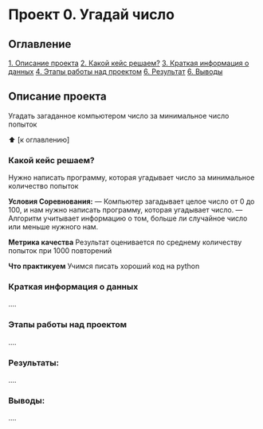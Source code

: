 # Проект 0. Угадай число

## Оглавление
[1. Описание проекта](https://github.com/AlKirV/SkillFactory_DS/tree/main/project_zero/README.md#Описание-проекта)
[2. Какой кейс решаем?](https://github.com/AlKirV/SkillFactory_DS/tree/main/project_zero/README.md)
[3. Краткая информация о данных](https://github.com/AlKirV/SkillFactory_DS/tree/main/project_zero/README.md)
[4. Этапы работы над проектом](https://github.com/AlKirV/SkillFactory_DS/tree/main/project_zero/README.md)
[6. Результат](https://github.com/AlKirV/SkillFactory_DS/tree/main/project_zero/README.md)
[6. Выводы](https://github.com/AlKirV/SkillFactory_DS/tree/main/project_zero/README.md)

## Описание проекта
Угадать загаданное компьютером число за минимальное число попыток

:arrow_up: [к оглавлению]


### Какой кейс решаем?
Нужно написать программу, которая угадывает число за минимальное количество попыток

**Условия Соревнования:**
— Компьютер загадывает целое число от 0 до 100, и нам нужно написать программу, которая угадывает число.
— Алгоритм учитывает информацию о том, больше ли случайное число или меньше нужного нам.

**Метрика качества**
Результат оценивается по среднему количеству попыток при 1000 повторений

**Что практикуем**
Учимся писать хороший код на python


### Краткая информация о данных
....

### Этапы работы над проектом
....

### Результаты:
....

### Выводы:
....